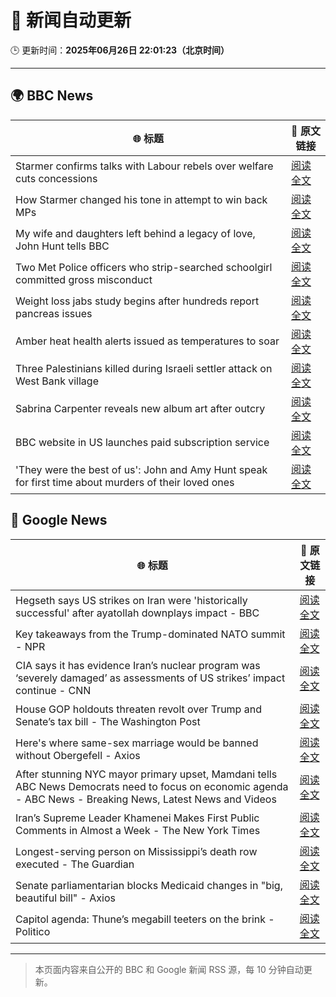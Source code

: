 # 🧠 新闻自动更新

🕒 更新时间：**2025年06月26日 22:01:23（北京时间）**

---

## 🌍 BBC News

| 🌐 标题 | 🔗 原文链接 |
|--------|-------------|
| Starmer confirms talks with Labour rebels over welfare cuts concessions | [阅读全文](https://www.bbc.com/news/articles/c8731w0d8yvo) |
| How Starmer changed his tone in attempt to win back MPs | [阅读全文](https://www.bbc.com/news/articles/cwyxgrpvjxro) |
| My wife and daughters left behind a legacy of love, John Hunt tells BBC | [阅读全文](https://www.bbc.com/news/articles/cy5wk716pzdo) |
| Two Met Police officers who strip-searched schoolgirl committed gross misconduct | [阅读全文](https://www.bbc.com/news/articles/ce8zyjdj067o) |
| Weight loss jabs study begins after hundreds report pancreas issues | [阅读全文](https://www.bbc.com/news/articles/c4ged0r1n3wo) |
| Amber heat health alerts issued as temperatures to soar | [阅读全文](https://www.bbc.com/news/articles/c79q8y84exdo) |
| Three Palestinians killed during Israeli settler attack on West Bank village | [阅读全文](https://www.bbc.com/news/articles/cz9knl5w529o) |
| Sabrina Carpenter reveals new album art after outcry | [阅读全文](https://www.bbc.com/news/articles/cq6myp7582do) |
| BBC website in US launches paid subscription service | [阅读全文](https://www.bbc.com/news/articles/cx2vgkn7w10o) |
| 'They were the best of us': John and Amy Hunt speak for first time about murders of their loved ones | [阅读全文](https://www.bbc.com/news/videos/cp82l17397jo) |

## 📰 Google News

| 🌐 标题 | 🔗 原文链接 |
|--------|-------------|
| Hegseth says US strikes on Iran were 'historically successful' after ayatollah downplays impact - BBC | [阅读全文](https://news.google.com/rss/articles/CBMiVEFVX3lxTFBqNldkTXprbUI2dTN6UzA1NFk4bEd3WjVJQTVzdnRxOFNXV0JHanhVWFkwUkdVRWw1emFtUzQ2VFlxalZycC16TlNUUWUxcExrWlk5Tw?oc=5) |
| Key takeaways from the Trump-dominated NATO summit - NPR | [阅读全文](https://news.google.com/rss/articles/CBMib0FVX3lxTFBfMlM5ekZMM3o1UGkwSHNLU0dtOUhrZFBNNDZES0lTS1dLTjBVLWx5QUoyTkFuXzFFYUZPNDR5c3JRME9ZUnlNZ0ViNmMtcnlkT1lJaXFLTDFJTnFCOHNMTkNuQUdNWXdRaVVUdHVlMA?oc=5) |
| CIA says it has evidence Iran’s nuclear program was ‘severely damaged’ as assessments of US strikes’ impact continue - CNN | [阅读全文](https://news.google.com/rss/articles/CBMiggFBVV95cUxPel9HUVBXN0k3Y1NqNUJBRVRDellEcmRnbzI1NEZyMXdnanNuQ3NkV1BZUzlmYzVRalhEYnFSTGg0aW9OMWZaWjBsanA0a0hZR3NRUzdqcGZ4NV8wN2hIR0UyVGVVY3B4M0k1SkFGUkp0QzFiUFNvYzZDWXN5QWUyNFlB0gGHAUFVX3lxTE51cFZPZXZkU1hiM0ZsTEQtUHlDQ1g2dTJKLVFjdllVX3I2YS1rYjhoWXFqdmMwR3dpVG9sY1ZGakg3R0hLRlhzNXZ3ZDUtSmg0U0ZBV0Y4NW9KZnNkXzhSMlVhSGQyWk53ZV9Ca0NxSXdoWDBzeXNLUjJucmlyTlR4c3ZxbXdtWQ?oc=5) |
| House GOP holdouts threaten revolt over Trump and Senate’s tax bill - The Washington Post | [阅读全文](https://news.google.com/rss/articles/CBMijwFBVV95cUxOeTZuVENoTlF2eFJQeDBSRy1KODhOazlDUF93VFMwVDZtWjRsY1lzSm1UdlBncVF2ZUNZN3NRWWFyZUY2NmNOTkMxQUd1aWdVSHVweUFOc1llWnV0cm55WkJmczB0UFMyaWhVY3dPN05WWHZ4b0d3R01tTWVCUXZfMU9FR01oUTRPQk1BTVZyYw?oc=5) |
| Here's where same-sex marriage would be banned without Obergefell - Axios | [阅读全文](https://news.google.com/rss/articles/CBMinwFBVV95cUxQNFl6bUZpVTZ4RUlOYmtTaWlmd0Frck1fSHpDb3ltN0EwUFRFQVQ5QzFScVp1UV8xSlRQNEFKUzdqWE1qbmZWLXA3SVlfcGtZb21hUk4zOGRRNzJNeW1xdGR5WHBNOXBZRmx0R19NeUYxZVFMTGVjbVFpT2U3RUhZc1ZlcHBpd19uYWk4Yy05cmkxTE1rUUY2VHo3b2ZlenM?oc=5) |
| After stunning NYC mayor primary upset, Mamdani tells ABC News Democrats need to focus on economic agenda - ABC News - Breaking News, Latest News and Videos | [阅读全文](https://news.google.com/rss/articles/CBMipgFBVV95cUxNdGpSUTY2TVBvNmFUWVQxVzJtOTFUTThCclcyaTROT3dFYTBGbzhxdVpfVEV5RTN0NEY3U3QwVVF6emowWHI2QUFLT0w5c3BmQnhkNG1BSl8yTWhmVTF5LW83dkctRXVRdmFKbXpEQjZob0VOWmpvYllZdkVsSm9ZdW5qbmwzcXprUDBvb0FIYk1nQncxQzZLaHNHeFFPdFlZaW9zcUN30gGrAUFVX3lxTE9XNE1EUHYyMUNOdFVJTkN1aDFDMWdsMV9UUzJ4VG9RcVg1WmtrenpfNlZWa3Rtd2FkOW9uT3BGZ1gtR3Ezd0lBOVNfM3NoN2VZcUNxcHVfRFhoSnNNeUI2eU1VX2FZZDl1dnVWWlIzNUZ4OVBOZ2JrNEVWR19sMGcySXNRTWdOOW01LVdla3pwMjg1Zk5DT01vdmoxN0trenE5aHJIcllFa1VFSQ?oc=5) |
| Iran’s Supreme Leader Khamenei Makes First Public Comments in Almost a Week - The New York Times | [阅读全文](https://news.google.com/rss/articles/CBMikAFBVV95cUxNc0Y2Vkd2NGE3NHY2LWFubTdSWFplc2NJcFFEcGMzRGxtTEc5TnNpT2p1ekNCUzhyTHUzNXRnSW5fNzU2RTJSNFA2ZkNkV0pCd1lZa3FpbVJUZ3FlaTdfeWNsYk91c21oa0Y3WFhaYVVRSVdTSlBYc0FIbXN2NzhxcEk2eWY5UmxNZFlaQXU2bEU?oc=5) |
| Longest-serving person on Mississippi’s death row executed - The Guardian | [阅读全文](https://news.google.com/rss/articles/CBMiowFBVV95cUxORTgzZnp3d0syU1lTUVNJNm1vaXhxOHlwUmtnMWMxYjVhZXJGQnRubTIxNEpGRGhVNlF0N081QnhsVF81NDl2LW00OFFSV3BPeHRRRlJCaG9sT2dFczFTdWowbVg4QzZpcm1wa2pMWXJTUk1HelpxdGIxdkdBNkt2cjFHSXgycXJvQUwyRi10MFZwUWd1LVYyOTZZTHR5QkFUNU5F?oc=5) |
| Senate parliamentarian blocks Medicaid changes in "big, beautiful bill" - Axios | [阅读全文](https://news.google.com/rss/articles/CBMifkFVX3lxTE4xei1jcnY4ZnFVdXl2UXVGUE9qWGZNM01vMjQ3TUZSa00yTzFpQ0JwXy1TU09FNnRmTU5LdUVJcF9Dakg4WDZMSlVQY3ZMaTkzTHdISl9uTmtSeE1fUjVFSTZzS01sYjdNNE9Lalk0ZmdRSXJ0Rlg3TEVUS2hGdw?oc=5) |
| Capitol agenda: Thune’s megabill teeters on the brink - Politico | [阅读全文](https://news.google.com/rss/articles/CBMiugFBVV95cUxQZTJBaTVEeFVDT3V0aGdISVZTSUVwXzhnY2JpQmstN3NNS1ZabEpwTmlZYTlqVHhJcUJvNUg1VWd5ZldWbHZTUlFMLWJIOG9zb0ZDZ0VLZDRqdVMzVGVMY0w1ZThOYW1jd0NuVDk3ZGQycVhmR3F1aEJjcGdtd1UwdG55Yzh6SlJMcktDVE41dHhCcDNBUUUzYmhxcVVuNkRPT3E2cnlxRWRvdG5XSlkwYUdnSnZ3cVY5RWc?oc=5) |

---
> 本页面内容来自公开的 BBC 和 Google 新闻 RSS 源，每 10 分钟自动更新。